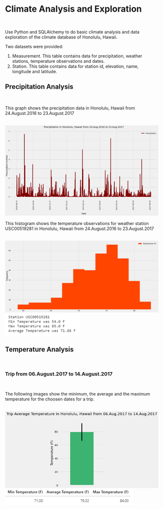 <!DOCTYPE html>
<html lang="en">
<head>
    <meta charset="UTF-8">
    <meta http-equiv="X-UA-Compatible" content="IE=edge">
    <meta name="viewport" content="width=device-width, initial-scale=1.0">
    </head>
<body>
<h1>Climate Analysis and Exploration</h1> 
<br>
<p>Use Python and SQLAlchemy to do basic climate analysis and data exploration of the climate database of Honolulu, Hawaii.</p>
<p>Two datasets were provided:</p>
<ol>
    <li>Measurement. This table contains data for precipitation, weather stations, temperature observations and dates.</li>
    <li>Station. This table contains data for station id, elevation, name, longitude and latitude.</li>
</ol>
<h2>Precipitation Analysis</h2>
<br>
<p>This graph shows the precipitation data in Honolulu, Hawaii from 24.August.2016 to 23.August.2017</p>
<br>
<img src="https://github.com/uldom/SQLAlchemy_Challenge/blob/main/Images/Precipitation_Graph.png">
<br>
<p>This histogram shows the temperature observations for weather station USC00519281 in Honolulu, Hawaii from 24.August.2016 to 23.August.2017</p>
<br>
<img src="https://github.com/uldom/SQLAlchemy_Challenge/blob/main/Images/Temperature_Histogram.png">
<br>
<img src="https://github.com/uldom/SQLAlchemy_Challenge/blob/main/Images/Temp_stats_for_station_USC00519281.png">
<br>
<h2>Temperature Analysis</h2>
<br>
<h3>Trip from 06.August.2017 to 14.August.2017</h3>
<br>
<p>The following images show the minimum, the average and the maximum temperature for the choosen dates for a trip.</p>
<br>
<img src="https://github.com/uldom/SQLAlchemy_Challenge/blob/main/Images/Trip_Avg_Temp.png">
<br>
<img src="https://github.com/uldom/SQLAlchemy_Challenge/blob/main/Images/Trip_Avg_Temp_DF.png">
<br>







</body>
</html>

